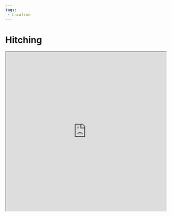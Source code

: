 ```yaml
---
tags:
 - Location
---
```




# Hitching

<iframe src='https://watabou.github.io/village-generator/?seed=6150364240512&tags=isolated,uncultivated,no%20orchards,dense&width=1000&height=455&name=&pop=598' width='768' height='500' style='max-width: 100%;' />

Hitching is the capital city of the [[Witnes Conglomerate]]. Located on the western ridge of the [[Witenspire Mountains]], it looks over the frozen lands below, with the twin peaks rising high behind it.

## Small But Influential

Hitching is by no means a big city. The harsh environment it is situated in means that it's not easy to live a comfortable life there. As such, only the most wealthy members of the [[Khar]] live here in well heated, mostly underground dwellings.

## Notable Locations

There is an archive run by the [[Council of the Mystics]] in the city.